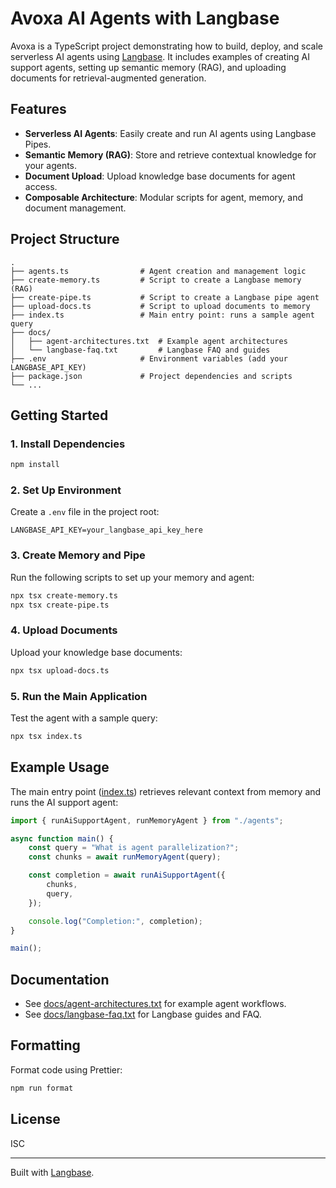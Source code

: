 # Avoxa AI Agents with Langbase

Avoxa is a TypeScript project demonstrating how to build, deploy, and scale serverless AI agents using [Langbase](https://langbase.com). It includes examples of creating AI support agents, setting up semantic memory (RAG), and uploading documents for retrieval-augmented generation.

## Features

- **Serverless AI Agents**: Easily create and run AI agents using Langbase Pipes.
- **Semantic Memory (RAG)**: Store and retrieve contextual knowledge for your agents.
- **Document Upload**: Upload knowledge base documents for agent access.
- **Composable Architecture**: Modular scripts for agent, memory, and document management.

## Project Structure

```
.
├── agents.ts                # Agent creation and management logic
├── create-memory.ts         # Script to create a Langbase memory (RAG)
├── create-pipe.ts           # Script to create a Langbase pipe agent
├── upload-docs.ts           # Script to upload documents to memory
├── index.ts                 # Main entry point: runs a sample agent query
├── docs/
│   ├── agent-architectures.txt  # Example agent architectures
│   └── langbase-faq.txt         # Langbase FAQ and guides
├── .env                     # Environment variables (add your LANGBASE_API_KEY)
├── package.json             # Project dependencies and scripts
└── ...
```

## Getting Started

### 1. Install Dependencies

```sh
npm install
```

### 2. Set Up Environment

Create a `.env` file in the project root:

```
LANGBASE_API_KEY=your_langbase_api_key_here
```

### 3. Create Memory and Pipe

Run the following scripts to set up your memory and agent:

```sh
npx tsx create-memory.ts
npx tsx create-pipe.ts
```

### 4. Upload Documents

Upload your knowledge base documents:

```sh
npx tsx upload-docs.ts
```

### 5. Run the Main Application

Test the agent with a sample query:

```sh
npx tsx index.ts
```

## Example Usage

The main entry point ([index.ts](index.ts)) retrieves relevant context from memory and runs the AI support agent:

```ts
import { runAiSupportAgent, runMemoryAgent } from "./agents";

async function main() {
    const query = "What is agent parallelization?";
    const chunks = await runMemoryAgent(query);

    const completion = await runAiSupportAgent({
        chunks,
        query,
    });

    console.log("Completion:", completion);
}

main();
```

## Documentation

- See [docs/agent-architectures.txt](docs/agent-architectures.txt) for example agent workflows.
- See [docs/langbase-faq.txt](docs/langbase-faq.txt) for Langbase guides and FAQ.

## Formatting

Format code using Prettier:

```sh
npm run format
```

## License

ISC

---

Built with [Langbase](https://langbase.com).
